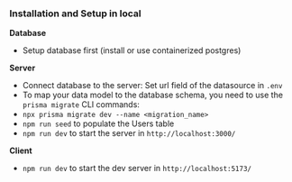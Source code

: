 ### Installation and Setup in local

**Database**
- Setup database first (install or use containerized postgres)

**Server**
- Connect database to the server: Set url field of the datasource in `.env`
- To map your data model to the database schema, you need to use the `prisma migrate` CLI commands:
- `npx prisma migrate dev --name <migration_name>`
- `npm run seed` to populate the Users table
- `npm run dev` to start the server in `http://localhost:3000/`

**Client**
- `npm run dev` to start the dev server in `http://localhost:5173/`